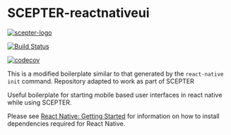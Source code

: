 # SCEPTER-reactnativeui

[![scepter-logo](http://res.cloudinary.com/source-4-society/image/upload/v1519221119/scepter_hzpcqt.png)](https://github.com/source4societyorg/SCEPTER-core)

[![Build Status](https://travis-ci.org/source4societyorg/SCEPTER-reactnativeui.svg?branch=master)](https://travis-ci.org/source4societyorg/SCEPTER-reactnativeui)

[![codecov](https://codecov.io/gh/source4societyorg/SCEPTER-reactnativeui/branch/master/graph/badge.svg)](https://codecov.io/gh/source4societyorg/SCEPTER-reactnativeui)

This is a modified boilerplate similar to that generated by the `react-native init` command. Repository adapted to work as part of SCEPTER

Useful boilerplate for starting mobile based user interfaces in react native while using SCEPTER. 

Please see [React Native: Getting Started](https://facebook.github.io/react-native/docs/getting-started.html) for information on how to install dependencies required for React Native.

